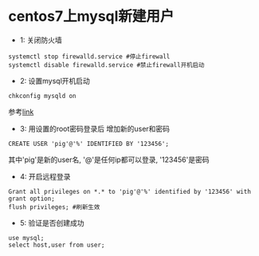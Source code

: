 # centos7上mysql新建用户
+ 1: 关闭防火墙

```
systemctl stop firewalld.service #停止firewall
systemctl disable firewalld.service #禁止firewall开机启动

```

+ 2: 设置mysql开机启动

```
chkconfig mysqld on
```

参考[link](http://blog.phpha.com/backup/archives/1458.html)

+ 3: 用设置的root密码登录后 增加新的user和密码

```
CREATE USER 'pig'@'%' IDENTIFIED BY '123456';

```

其中'pig'是新的user名, '@'是任何ip都可以登录, '123456'是密码


+ 4: 开启远程登录

```
Grant all privileges on *.* to 'pig'@'%' identified by '123456' with grant option;
flush privileges; #刷新生效
```

+ 5: 验证是否创建成功

```
use mysql;
select host,user from user;
```

